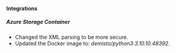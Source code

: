 
#### Integrations
##### Azure Storage Container
- Changed the XML parsing to be more secure.
- Updated the Docker image to: *demisto/python3:3.10.10.48392*.

